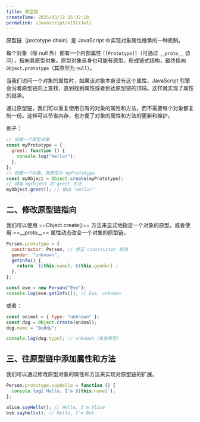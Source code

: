 ```yaml
---
title: 原型链
createTime: 2025/03/12 15:32:18
permalink: /Javascript/x15l71wf/
---
```


原型链（prototype chain）是 JavaScript 中实现对象属性继承的一种机制。

每个对象（除 null 外）都有一个内部属性 `[[Prototype]]`（可通过 `__proto__` 访问），指向其原型对象。原型对象自身也可能有原型，形成链式结构，最终指向 `Object.prototype`（其原型为 `null`）。

当我们访问一个对象的属性时，如果该对象本身没有这个属性，JavaScript 引擎会沿着原型链向上查找，直到找到属性或者到达原型链的顶端。这样就实现了属性的继承。

通过原型链，我们可以重复使用已有的对象的属性和方法，而不需要每个对象都复制一份。这样可以节省内存，也方便了对象的属性和方法的更新和维护。

例子：

```js
// 创建一个原型对象
const myPrototype = {
  greet: function () {
    console.log("Hello!");
  },
};
// 创建一个对象，其原型为 myPrototype
const myObject = Object.create(myPrototype);
// 调用 myObject 的 greet 方法
myObject.greet(); // 输出 "Hello!"
```

## 二、修改原型链指向

我们可以使用 ==Object.create()== 方法来显式地指定一个对象的原型，或者使用 ==\_\_proto\_\_== 属性动态改变一个对象的原型链。

```js
Person.prototype = {
  constructor: Person, // 修正 constructor 指向
  gender: "unknown",
  getInfo() {
    return `${this.name}, ${this.gender}`;
  },
};

const eve = new Person("Eve");
console.log(eve.getInfo()); // Eve, unknown
```

或者：

```js
const animal = { type: "unknown" };
const dog = Object.create(animal);
dog.name = "Buddy";

console.log(dog.type); // unknown（来自原型）
```

## 三、往原型链中添加属性和方法

我们可以通过修改原型对象的属性和方法来实现对原型链的扩展。

```js
Person.prototype.sayHello = function () {
  console.log(`Hello, I'm ${this.name}`);
};

alice.sayHello(); // Hello, I'm Alice
bob.sayHello(); // Hello, I'm Bob
```
